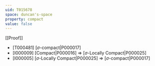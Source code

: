 ```yaml
---
uid: T015678
space: duncan's-space
property: compact
value: false
---
```

[[Proof]]

* [T000481] [$\sigma$-compact|P000017]
* [I000009] [Compact|P000016] => [$\sigma$-Locally Compact|P000025]
* [I000005] [$\sigma$-Locally Compact|P000025] => [$\sigma$-compact|P000017]

